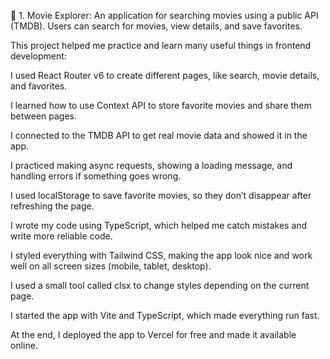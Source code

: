 🔧 1. Movie Explorer:
An application for searching movies using a public API (TMDB).
Users can search for movies, view details, and save favorites.

This project helped me practice and learn many useful things in frontend development:

I used React Router v6 to create different pages, like search, movie details, and favorites.

I learned how to use Context API to store favorite movies and share them between pages.

I connected to the TMDB API to get real movie data and showed it in the app.

I practiced making async requests, showing a loading message, and handling errors if something goes wrong.

I used localStorage to save favorite movies, so they don’t disappear after refreshing the page.

I wrote my code using TypeScript, which helped me catch mistakes and write more reliable code.

I styled everything with Tailwind CSS, making the app look nice and work well on all screen sizes (mobile, tablet, desktop).

I used a small tool called clsx to change styles depending on the current page.

I started the app with Vite and TypeScript, which made everything run fast.

At the end, I deployed the app to Vercel for free and made it available online.
